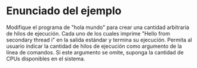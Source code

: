 # Enunciado del ejemplo

Modifique el programa de "hola mundo" para crear una cantidad arbitraria de hilos de ejecución. Cada uno de los cuales imprime "Hello from secondary thread i" en la salida estándar y termina su ejecución. Permita al usuario indicar la cantidad de hilos de ejecución como argumento de la línea de comandos. Si este argumento se omite, suponga la cantidad de CPUs disponibles en el sistema.
